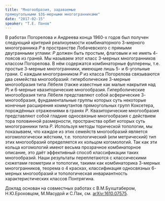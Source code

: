 ```yaml
---
title: "Многообразия, задаваемые
прямоугольными $3$-мерными многогранниками"
date: "2017-02-15"
speaker: "Т.Е. Панов"
---
```

В работах Погорелова и Андреева конца 1960-х годов был получен следующий
критерий реализуемости комбинаторного $3$-мерного многогранника $P$ в
пространстве Лобачевского с прямыми двугранными углами: $P$ должен быть
простым, флаговым и не иметь $4$-поясов из граней. Мы называем этот класс
$3$-мерных многогранников классом Погорелова. В нём содержатся комбинаторные
фуллерены, т.е. простые $3$-мерные многогранники, имеющие лишь $5$- и
$6$-угольные грани. С каждым многогранником $P$ из класса Погорелова
связываются два семейства многообразий: гиперболические $3$-мерные
многообразия типа Лёбеля (также известные как малые накрытия над $P$) и
$6$-мерные квазиторические многообразия. Гиперболические многообразия типа
Лёбеля представляют собой асферические $3$-многообразия, фундаментальные
группы которых суть некоторые конечные расширения коммутантов прямоугольных
групп Коксетера, порождённых отражениями в гранях $P$. Квазиторические
многообразия представляют собой гладкие односвязные многообразия с действием
тора половинной размерности, пространства орбит которых суть многогранники
типа $P$. Используя методы торической топологии, мы показываем, что каждое из
этих семейств многообразий является когомологически жёстким, т.е.
топологический (или метрический) тип этих многообразий определяется их кольцом
когомологий. Так как эти кольца когомологий имеют весьма прозрачное
комбинаторное описание, это даёт эффективный способ классификации таких
многообразий. Наши результаты переплетаются с классическими сюжетами геометрии
и топологии, такими как комбинаторика $3$-мерных многогранников, теорема о $4$
красках, классификация односвязных $6$-мерных многообразий и топологическая
инвариантность характеристических классов Понтрягина.

Доклад основан на совместных работах с В.М.Бухштабером, Н.Ю.Ероховцом,
М.Масудой и С.Пак, см. [arXiv:1610.07575](https://arxiv.org/abs/1610.07575).


